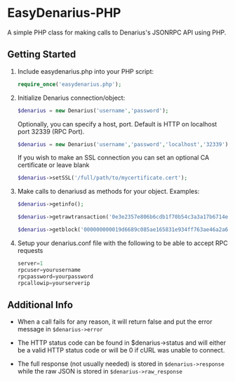 EasyDenarius-PHP
===============

A simple PHP class for making calls to Denarius's JSONRPC API using PHP.

Getting Started
---------------
1. Include easydenarius.php into your PHP script:

    ```php
    require_once('easydenarius.php');
    ```
2. Initialize Denarius connection/object:

    ```php
    $denarius = new Denarius('username','password');
    ```

    Optionally, you can specify a host, port. Default is HTTP on localhost port 32339 (RPC Port).

    ```php
    $denarius = new Denarius('username','password','localhost','32339');
    ```

    If you wish to make an SSL connection you can set an optional CA certificate or leave blank
    ```php
    $denarius->setSSL('/full/path/to/mycertificate.cert');
    ````

3. Make calls to denariusd as methods for your object. Examples:

    ```php
    $denarius->getinfo();
    
    $denarius->getrawtransaction('0e3e2357e806b6cdb1f70b54c3a3a17b6714ee1f0e68bebb44a74b1efd512098',1);
    
    $denarius->getblock('000000000019d6689c085ae165831e934ff763ae46a2a6c172b3f1b60a8ce26f');
    ```
4. Setup your denarius.conf file with the following to be able to accept RPC requests

	```php
	server=1
	rpcuser=yourusername
	rpcpassword=yourpassword
	rpcallowip=yourserverip
	```

Additional Info
---------------
* When a call fails for any reason, it will return false and put the error message in `$denarius->error`

* The HTTP status code can be found in $denarius->status and will either be a valid HTTP status code or will be 0 if cURL was unable to connect.

* The full response (not usually needed) is stored in `$denarius->response` while the raw JSON is stored in `$denarius->raw_response`